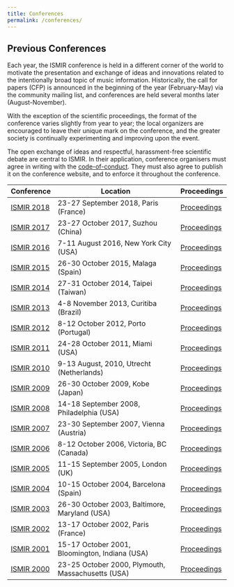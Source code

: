 ```yaml
---
title: Conferences
permalink: /conferences/
---
```


## Previous Conferences

Each year, the ISMIR conference is held in a different corner of the world
to motivate the presentation and exchange of ideas and innovations related to
the intentionally broad topic of music information. Historically, the call for
papers (CFP) is announced in the beginning of the year (February-May) via the
community mailing list, and conferences are held several months later (August-November).

With the exception of the scientific proceedings, the format of the conference
varies slightly from year to year; the local organizers are encouraged to leave
their unique mark on the conference, and the greater society is continually
experimenting and improving upon the event.

The open exchange of ideas and respectful, harassment-free scientific debate are
central to ISMIR. In their application, conference organisers must agree in writing
with the [code-of-conduct](http://confcodeofconduct.com). They must
also agree to publish it on the conference website, and to enforce it throughout
the conference.

| Conference | Location | Proceedings |
| ---------- | --------- | --------- |
| [ISMIR 2018](https://ismir2018.ismir.net/) | 23-27 September 2018, Paris (France) | [Proceedings]({{site.base_url}}/conferences/ismir2018) |
| [ISMIR 2017](https://ismir2017.ismir.net/) | 23-27 October 2017, Suzhou (China) | [Proceedings]({{site.base_url}}/conferences/ismir2017) |
| [ISMIR 2016](https://ismir2016.ismir.net/) | 7-11 August 2016, New York City (USA) | [Proceedings]({{site.base_url}}/conferences/ismir2016) |
| [ISMIR 2015](https://ismir2015.ismir.net/) | 26-30 October 2015, Malaga (Spain) | [Proceedings]({{site.base_url}}/conferences/ismir2015) |
| [ISMIR 2014](https://ismir2014.ismir.net/) | 27-31 October 2014, Taipei (Taiwan) | [Proceedings]({{site.base_url}}/conferences/ismir2014) |
| [ISMIR 2013](https://ismir2013.ismir.net/) | 4-8 November 2013, Curitiba (Brazil) | [Proceedings]({{site.base_url}}/conferences/ismir2013) |
| [ISMIR 2012](https://ismir2012.ismir.net/) | 8-12 October 2012, Porto (Portugal) | [Proceedings]({{site.base_url}}/conferences/ismir2012) |
| [ISMIR 2011](https://ismir2011.ismir.net/) | 24-28 October 2011, Miami (USA) | [Proceedings]({{site.base_url}}/conferences/ismir2011) |
| [ISMIR 2010](https://ismir2010.ismir.net/) | 9-13 August, 2010, Utrecht (Netherlands) | [Proceedings]({{site.base_url}}/conferences/ismir2010) |
| [ISMIR 2009](https://ismir2009.ismir.net/) | 26-30 October 2009, Kobe (Japan) | [Proceedings]({{site.base_url}}/conferences/ismir2009) |
| [ISMIR 2008](https://ismir2008.ismir.net/) | 14-18 September 2008, Philadelphia (USA) | [Proceedings]({{site.base_url}}/conferences/ismir2008) |
| [ISMIR 2007](https://ismir2007.ismir.net/) | 23-30 September 2007, Vienna (Austria) | [Proceedings]({{site.base_url}}/conferences/ismir2007) |
| [ISMIR 2006](https://ismir2006.ismir.net/) | 8-12 October 2006, Victoria, BC (Canada) | [Proceedings]({{site.base_url}}/conferences/ismir2006) |
| [ISMIR 2005](https://ismir2005.ismir.net/) | 11-15 September 2005, London (UK) | [Proceedings]({{site.base_url}}/conferences/ismir2005) |
| [ISMIR 2004](https://ismir2004.ismir.net/) | 10-15 October 2004, Barcelona (Spain) | [Proceedings]({{site.base_url}}/conferences/ismir2004) |
| [ISMIR 2003](https://ismir2003.ismir.net/) | 26-30 October 2003, Baltimore, Maryland (USA) | [Proceedings]({{site.base_url}}/conferences/ismir2003) |
| [ISMIR 2002](https://ismir2002.ismir.net/) | 13-17 October 2002, Paris (France) | [Proceedings]({{site.base_url}}/conferences/ismir2002) |
| [ISMIR 2001](https://ismir2001.ismir.net/) | 15-17 October 2001, Bloomington, Indiana (USA) | [Proceedings]({{site.base_url}}/conferences/ismir2001) |
| [ISMIR 2000](https://ismir2000.ismir.net/) | 23-25 October 2000, Plymouth, Massachusetts (USA) | [Proceedings]({{site.base_url}}/conferences/ismir2000) |

